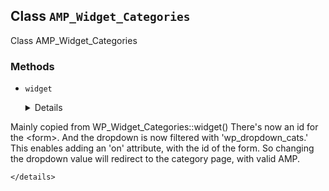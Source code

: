 ## Class `AMP_Widget_Categories`

Class AMP_Widget_Categories

### Methods
* `widget`

	<details>

	```php
	public widget( $args, $instance )
	```

	Echoes the markup of the widget.

Mainly copied from WP_Widget_Categories::widget() There&#039;s now an id for the &lt;form&gt;. And the dropdown is now filtered with &#039;wp_dropdown_cats.&#039; This enables adding an &#039;on&#039; attribute, with the id of the form. So changing the dropdown value will redirect to the category page, with valid AMP.


	</details>
